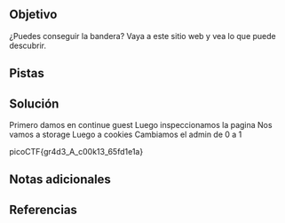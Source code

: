 ## Objetivo

¿Puedes conseguir la bandera? Vaya a este sitio web y vea lo que puede descubrir.
## Pistas
## Solución

Primero damos en continue guest
Luego inspeccionamos la pagina
Nos vamos a storage
Luego a cookies
Cambiamos el admin de 0 a 1

picoCTF{gr4d3_A_c00k13_65fd1e1a}
## Notas adicionales
## Referencias